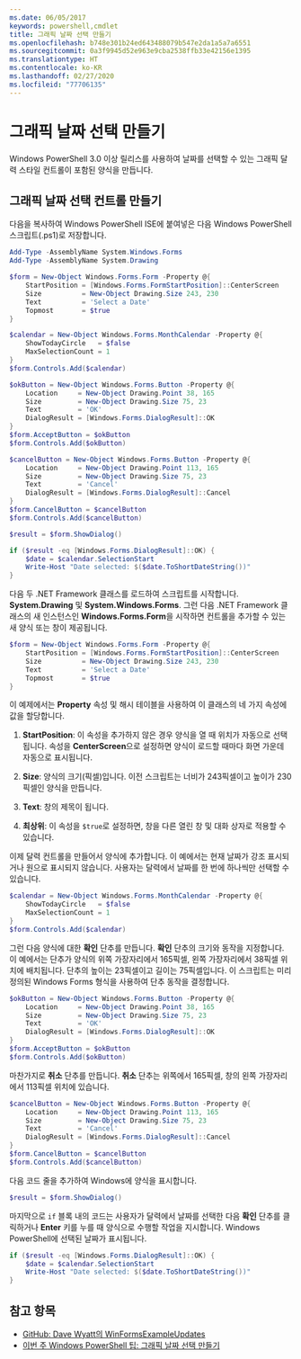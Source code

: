 ```yaml
---
ms.date: 06/05/2017
keywords: powershell,cmdlet
title: 그래픽 날짜 선택 만들기
ms.openlocfilehash: b748e301b24ed643488079b547e2da1a5a7a6551
ms.sourcegitcommit: 0a3f9945d52e963e9cba2538ffb33e42156e1395
ms.translationtype: HT
ms.contentlocale: ko-KR
ms.lasthandoff: 02/27/2020
ms.locfileid: "77706135"
---
```

# <a name="creating-a-graphical-date-picker"></a>그래픽 날짜 선택 만들기

Windows PowerShell 3.0 이상 릴리스를 사용하여 날짜를 선택할 수 있는 그래픽 달력 스타일 컨트롤이 포함된 양식을 만듭니다.

## <a name="create-a-graphical-date-picker-control"></a>그래픽 날짜 선택 컨트롤 만들기

다음을 복사하여 Windows PowerShell ISE에 붙여넣은 다음 Windows PowerShell 스크립트(.ps1)로 저장합니다.

```powershell
Add-Type -AssemblyName System.Windows.Forms
Add-Type -AssemblyName System.Drawing

$form = New-Object Windows.Forms.Form -Property @{
    StartPosition = [Windows.Forms.FormStartPosition]::CenterScreen
    Size          = New-Object Drawing.Size 243, 230
    Text          = 'Select a Date'
    Topmost       = $true
}

$calendar = New-Object Windows.Forms.MonthCalendar -Property @{
    ShowTodayCircle   = $false
    MaxSelectionCount = 1
}
$form.Controls.Add($calendar)

$okButton = New-Object Windows.Forms.Button -Property @{
    Location     = New-Object Drawing.Point 38, 165
    Size         = New-Object Drawing.Size 75, 23
    Text         = 'OK'
    DialogResult = [Windows.Forms.DialogResult]::OK
}
$form.AcceptButton = $okButton
$form.Controls.Add($okButton)

$cancelButton = New-Object Windows.Forms.Button -Property @{
    Location     = New-Object Drawing.Point 113, 165
    Size         = New-Object Drawing.Size 75, 23
    Text         = 'Cancel'
    DialogResult = [Windows.Forms.DialogResult]::Cancel
}
$form.CancelButton = $cancelButton
$form.Controls.Add($cancelButton)

$result = $form.ShowDialog()

if ($result -eq [Windows.Forms.DialogResult]::OK) {
    $date = $calendar.SelectionStart
    Write-Host "Date selected: $($date.ToShortDateString())"
}
```

다음 두 .NET Framework 클래스를 로드하여 스크립트를 시작합니다. **System.Drawing** 및 **System.Windows.Forms**. 그런 다음 .NET Framework 클래스의 새 인스턴스인 **Windows.Forms.Form**을 시작하면 컨트롤을 추가할 수 있는 새 양식 또는 창이 제공됩니다.

```powershell
$form = New-Object Windows.Forms.Form -Property @{
    StartPosition = [Windows.Forms.FormStartPosition]::CenterScreen
    Size          = New-Object Drawing.Size 243, 230
    Text          = 'Select a Date'
    Topmost       = $true
}
```

이 예제에서는 **Property** 속성 및 해시 테이블을 사용하여 이 클래스의 네 가지 속성에 값을 할당합니다.

1. **StartPosition**: 이 속성을 추가하지 않은 경우 양식을 열 때 위치가 자동으로 선택됩니다. 속성을 **CenterScreen**으로 설정하면 양식이 로드할 때마다 화면 가운데 자동으로 표시됩니다.

2. **Size**: 양식의 크기(픽셀)입니다.
   이전 스크립트는 너비가 243픽셀이고 높이가 230픽셀인 양식을 만듭니다.

3. **Text**: 창의 제목이 됩니다.

4. **최상위**: 이 속성을 `$true`로 설정하면, 창을 다른 열린 창 및 대화 상자로 적용할 수 있습니다.

이제 달력 컨트롤을 만들어서 양식에 추가합니다.
이 예에서는 현재 날짜가 강조 표시되거나 원으로 표시되지 않습니다.
사용자는 달력에서 날짜를 한 번에 하나씩만 선택할 수 있습니다.

```powershell
$calendar = New-Object Windows.Forms.MonthCalendar -Property @{
    ShowTodayCircle   = $false
    MaxSelectionCount = 1
}
$form.Controls.Add($calendar)
```

그런 다음 양식에 대한 **확인** 단추를 만듭니다. **확인** 단추의 크기와 동작을 지정합니다. 이 예에서는 단추가 양식의 위쪽 가장자리에서 165픽셀, 왼쪽 가장자리에서 38픽셀 위치에 배치됩니다. 단추의 높이는 23픽셀이고 길이는 75픽셀입니다. 이 스크립트는 미리 정의된 Windows Forms 형식을 사용하여 단추 동작을 결정합니다.

```powershell
$okButton = New-Object Windows.Forms.Button -Property @{
    Location     = New-Object Drawing.Point 38, 165
    Size         = New-Object Drawing.Size 75, 23
    Text         = 'OK'
    DialogResult = [Windows.Forms.DialogResult]::OK
}
$form.AcceptButton = $okButton
$form.Controls.Add($okButton)
```

마찬가지로 **취소** 단추를 만듭니다.
**취소** 단추는 위쪽에서 165픽셀, 창의 왼쪽 가장자리에서 113픽셀 위치에 있습니다.

```powershell
$cancelButton = New-Object Windows.Forms.Button -Property @{
    Location     = New-Object Drawing.Point 113, 165
    Size         = New-Object Drawing.Size 75, 23
    Text         = 'Cancel'
    DialogResult = [Windows.Forms.DialogResult]::Cancel
}
$form.CancelButton = $cancelButton
$form.Controls.Add($cancelButton)
```

다음 코드 줄을 추가하여 Windows에 양식을 표시합니다.

```powershell
$result = $form.ShowDialog()
```

마지막으로 `if` 블록 내의 코드는 사용자가 달력에서 날짜를 선택한 다음 **확인** 단추를 클릭하거나 **Enter** 키를 누를 때 양식으로 수행할 작업을 지시합니다. Windows PowerShell에 선택된 날짜가 표시됩니다.

```powershell
if ($result -eq [Windows.Forms.DialogResult]::OK) {
    $date = $calendar.SelectionStart
    Write-Host "Date selected: $($date.ToShortDateString())"
}
```

## <a name="see-also"></a>참고 항목

- [GitHub: Dave Wyatt의 WinFormsExampleUpdates](https://github.com/dlwyatt/WinFormsExampleUpdates)
- [이번 주 Windows PowerShell 팁:  그래픽 날짜 선택 만들기](/previous-versions/windows/it-pro/windows-powershell-1.0/ff730942(v=technet.10))
